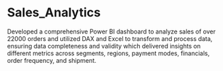 # Sales_Analytics

Developed a comprehensive Power BI dashboard to analyze sales of over 22000 orders and utilized DAX and Excel to transform and process data, ensuring data completeness and validity which delivered insights on different metrics across segments, regions, payment modes, financials, order frequency, and shipment.
